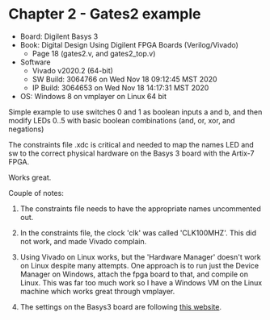 # Chapter 2 - Gates2 example

- Board: Digilent Basys 3
- Book: Digital Design Using Digilent FPGA Boards (Verilog/Vivado)
  - Page 18 (gates2.v, and gates2_top.v)
- Software
  - Vivado v2020.2 (64-bit)
  - SW Build: 3064766 on Wed Nov 18 09:12:45 MST 2020
  - IP Build: 3064653 on Wed Nov 18 14:17:31 MST 2020
- OS: Windows 8 on vmplayer on Linux 64 bit


Simple example to use switches 0 and 1 as boolean inputs a and b, and
then modify LEDs 0..5 with basic boolean combinations (and, or, xor,
and negations)

The constraints file .xdc is critical and needed to map the names LED
and sw to the correct physical hardware on the Basys 3 board with the
Artix-7 FPGA.

Works great.

Couple of notes:

1. The constraints file needs to have the appropriate names uncommented out.

2. In the constraints file, the clock 'clk' was called 'CLK100MHZ'. This did not work, and made Vivado complain.

3. Using Vivado on Linux works, but the 'Hardware Manager' doesn't work on Linux despite many attempts.  One approach is to run just the Device Manager on Windows, attach the fpga board to that, and compile on Linux. This was far too much work so I have a Windows VM on the Linux machine which works great through vmplayer.

4. The settings on the Basys3 board are following [this website](https://reference.digilentinc.com/learn/programmable-logic/tutorials/basys-3-getting-started/start).
